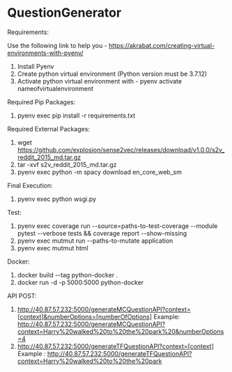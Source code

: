# QuestionGenerator

Requirements:

Use the following link to help you - https://akrabat.com/creating-virtual-environments-with-pyenv/

1. Install Pyenv
2. Create python virtual environment (Python version must be 3.7.12)
3. Activate python virtual environment with - pyenv activate nameofvirtualenvironment

Required Pip Packages:

1. pyenv exec pip install -r requirements.txt

Required External Packages:

1. wget https://github.com/explosion/sense2vec/releases/download/v1.0.0/s2v_reddit_2015_md.tar.gz
2. tar -xvf  s2v_reddit_2015_md.tar.gz
3. pyenv exec python -m spacy download en_core_web_sm

Final Execution:

1. pyenv exec python wsgi.py

Test:

1. pyenv exec coverage run --source=paths-to-test-coverage --module pytest --verbose tests && coverage report --show-missing
2. pyenv exec mutmut run --paths-to-mutate application 
3. pyenv exec mutmut html

Docker:

1. docker build --tag python-docker .
2. docker run -d -p 5000:5000 python-docker

API POST:

1. http://40.87.57.232:5000/generateMCQuestionAPI?context=[context]&numberOptions=[numberOfOptions]
Example: http://40.87.57.232:5000/generateMCQuestionAPI?context=Harry%20walked%20to%20the%20park%20&numberOptions=4
2. http://40.87.57.232:5000/generateTFQuestionAPI?context=[context]
Example : http://40.87.57.232:5000/generateTFQuestionAPI?context=Harry%20walked%20to%20the%20park
